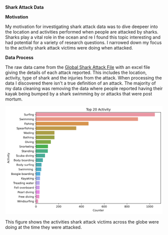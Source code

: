 **Shark Attack Data**

**Motivation**
  
  My motivation for investigating shark attack data was to dive deepeer into the location and activities performed when people are attacked by sharks. Sharks play a vital role in the ocean and re  I found this topic interesting and had potential for a variety of research questions. I narrowed down my focus to the activity shark attack victims were doing when attacked.
  
 **Data Process**
 
 The raw data came from the [Global Shark Attack File](http://www.sharkattackfile.net/incidentlog.htm) with an excel file giving the details of each attack reported. This includes the location, activity, type of shark and the injuries from the attack. When processing the data I discovered there isn't a true definition of an attack. The majority of my data cleaning was removing the data where people reported having their kayak being bumped by a shark swimming by or attacks that were post mortum. 
  

![International activies done when getting attacked by Sharks](https://raw.githubusercontent.com/Lauren-mcleod/DATA115-personal-data-set-/master/activityplot2.png)

This figure shows the activities shark attack victims across the globe were doing at the time they were attacked.
